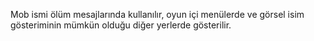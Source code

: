 Mob ismi ölüm mesajlarında kullanılır, oyun içi menülerde ve görsel isim gösteriminin mümkün olduğu diğer yerlerde gösterilir.